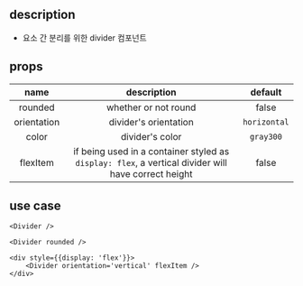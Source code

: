 ## description

- 요소 간 분리를 위한 divider 컴포넌트

## props

|    name     |                                             description                                             |   default    |
| :---------: | :-------------------------------------------------------------------------------------------------: | :----------: |
|   rounded   |                                        whether or not round                                         |    false     |
| orientation |                                        divider's orientation                                        | `horizontal` |
|    color    |                                           divider's color                                           |  `gray300`   |
|  flexItem   | if being used in a container styled as `display: flex`, a vertical divider will have correct height |    false     |

## use case

```tsx
<Divider />

<Divider rounded />

<div style={{display: 'flex'}}>
    <Divider orientation='vertical' flexItem />
</div>
```
